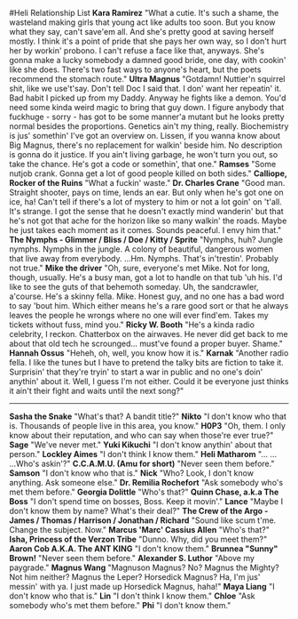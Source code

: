 #Heli Relationship List
**Kara Ramirez**
"What a cutie. It's such a shame, the wasteland making girls that young act like adults too soon. But you know what they say, can't save'em all. And she's pretty good at saving herself mostly. I think it's a point of pride that she pays her own way, so I don't hurt her by workin' probono. I can't refuse a face like that, anyways. She's gonna make a lucky somebody a damned good bride, one day, with cookin' like she does. There's two fast ways to anyone's heart, but the poets recommend the stomach route."
**Ultra Magnus**
"Gotdamn! Nuttier'n squirrel shit, like we use't'say. Don't tell Doc I said that. I don' want her repeatin' it. Bad habit I picked up from my Daddy. Anyway he fights like a demon. You'd need some kinda weird magic to bring that guy down. I figure anybody that fuckhuge - sorry - has got to be some manner'a mutant but he looks pretty normal besides the proportions. Genetics ain't my thing, really. Biochemistry is jus' somethin' I've got an overview on. Lissen, if you wanna know about Big Magnus, there's no replacement for walkin' beside him. No description is gonna do it justice. If you ain't living garbage, he won't turn you out, so take the chance. He's got a code or somethin', that one."
**Ramses**
"Some nutjob crank. Gonna get a lot of good people killed on both sides."
**Calliope, Rocker of the Ruins**
"What a fuckin' waste."
**Dr. Charles Crane**
"Good man. Straight shooter, pays on time, lends an ear. But only when he's got one on ice, ha! Can't tell if there's a lot of mystery to him or not a lot goin' on 't'all. It's strange. I got the sense that he doesn't exactly mind wanderin' but that he's not got that ache for the horizon like so many walkin' the roads. Maybe he just takes each moment as it comes. Sounds peaceful. I envy him that."
**The Nymphs - Glimmer / Bliss / Doe / Kitty / Sprite**
"Nymphs, huh? Jungle nymphs. Nymphs in the jungle. A colony of beautiful, dangerous women that live away from everybody. ...Hm. Nymphs. That's in'trestin'. Probably not true."
**Mike the driver**
"Oh, sure, everyone's met Mike. Not for long, though, usually. He's a busy man, got a lot to handle on that tub 'uh his. I'd like to see the guts of that behemoth someday. Uh, the sandcrawler, a'course. He's a skinny fella. Mike. Honest guy, and no one has a bad word to say 'bout him. Which either means he's a rare good sort or that he always leaves the people he wrongs where no one will ever find'em. Takes my tickets without fuss, mind you."
**Ricky W. Booth**
"He's a kinda radio celebrity, I reckon. Chatterbox on the airwaves. He never did get back to me about that old tech he scrounged... must've found a proper buyer. Shame."
**Hannah Ossus**
"Heheh, oh, well, you know how it is."
**Karnak**
"Another radio fella. I like the tunes but I have to pretend the talky bits are fiction to take it. Surprisin' that they're tryin' to start a war in public and no one's doin' anythin' about it. Well, I guess I'm not either. Could it be everyone just thinks it ain't their fight and waits until the next song?"
_____

**Sasha the Snake**
"What's that? A bandit title?"
**Nikto**
"I don't know who that is. Thousands of people live in this area, you know."
**H0P3**
"Oh, them. I only know about their reputation, and who can say when those're ever true?"
**Sage**
"We've never met."
**Yuki Kikuchi**
"I don't know anythin' about that person."
**Lockley Aimes**
"I don't think I know them."
**Heli Matharom**
"... ... ...Who's askin'?"
**C.C.A.M.U. (Amu for short)**
"Never seen them before."
**Samson**
"I don't know who that is."
**Nick**
"Who? Look, I don't know anything. Ask someone else."
**Dr. Remilia Rochefort**
"Ask somebody who's met them before."
**Georgia Dolittle**
"Who's that?"
**Quinn Chase, a.k.a The Boss**
"I don't spend time on bosses, Boss. Keep it movin'."
**Lance**
"Maybe I don't know them by name? What's their deal?"
**The Crew of the Argo - James / Thomas / Harrison / Jonathan / Richard**
"Sound like scum t'me. Change the subject. Now."
**Marcus 'Marc' Cassius Allen**
"Who's that?"
**Isha, Princess of the Verzon Tribe**
"Dunno. Why, did you meet them?"
**Aaron Cob A.K.A. The ANT KING**
"I don't know them."
**Brunnea "Sunny" Brown!**
"Never seen them before."
**Alexander S. Luthor**
"Above my paygrade."
**Magnus Wang**
"Magnuson Magnus? No? Magnus the Mighty? Not him neither? Magnus the Leper? Horsedick Magnus? Ha, I'm jus' messin' with ya. I just made up Horsedick Magnus, haha!"
**Maya Liang**
"I don't know who that is."
**Lin**
"I don't think I know them."
**Chloe**
"Ask somebody who's met them before."
**Phi**
"I don't know them."
